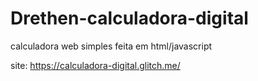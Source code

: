 # Drethen-calculadora-digital

calculadora web simples feita em html/javascript

site: https://calculadora-digital.glitch.me/
